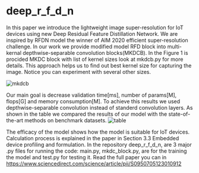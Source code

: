 # deep_r_f_d_n
In this paper we introduce the lightweight image super-resolution for IoT devices using new Deep Residual Feature Distillation Network. We are inspired by RFDN model the winner of AIM 2020 efficient super-resolution challenge. In our work we provide modified model RFD block into multi-kernal depthwise-separable convolution blocks(MKDCB). In the Figure 1 is procided MKDC block with list of kernel sizes look at mkdcb.py for more details. This approach helps us to find out best kernel size for capturing the image. Notice you can experiment with several other sizes.

![mkdcb](https://github.com/sevaramardi/deep_r_f_d_n/assets/122605318/8cfe7cd0-878e-4ecd-b8e7-c6206c2500d2)

Our main goal is decrease validation time[ms], number of params[M], flops[G] and memory consumption[M]. To achieve this results we used depthwise-separable convolution instead of standerd convolution layers. As shown in the table we compared the results of our model with the state-of-the-art methods on benchmark datasets. 
![table](https://github.com/sevaramardi/deep_r_f_d_n/assets/122605318/82cf8e47-d46e-40ed-b65d-5919e3eea1f0)

The efficacy of the model shows how the model is suitable for IoT devices. Calculation process is explained in the paper in Section 3.3 Embedded device profiling and formulation.
In the repository deep_r_f_d_n, are 3 major .py files for
running the code: main.py, mkdc_block.py, are for the training the
model and test.py for testing it.
Read the full paper you can in https://www.sciencedirect.com/science/article/pii/S0950705123010912









 
